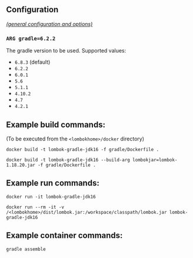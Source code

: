 ## Configuration

[_(general configuration and options)_](../readme.md)

### `ARG gradle=6.2.2`

The gradle version to be used. Supported values:

- `6.8.3` (default)
- `6.2.2`
- `6.0.1`
- `5.6`
- `5.1.1`
- `4.10.2`
- `4.7`
- `4.2.1`

## Example build commands:

(To be executed from the `<lombokhome>/docker` directory)

```
docker build -t lombok-gradle-jdk16 -f gradle/Dockerfile .

docker build -t lombok-gradle-jdk16 --build-arg lombokjar=lombok-1.18.20.jar -f gradle/Dockerfile .
```

## Example run commands:

```
docker run -it lombok-gradle-jdk16

docker run --rm -it -v /<lombokhome>/dist/lombok.jar:/workspace/classpath/lombok.jar lombok-gradle-jdk16
```

## Example container commands:

```
gradle assemble
```
